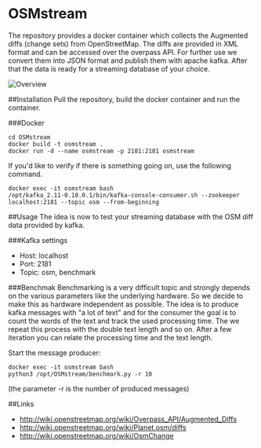 # OSMstream
The repository provides a docker container which collects the Augmented diffs (change sets) from OpenStreetMap.
The diffs are provided in XML format and can be accessed over the overpass API. For further use we convert them into JSON format and publish them with apache kafka.
After that the data is ready for a streaming database of your choice.

![Overview](img/streaming_db.png)

##Installation
Pull the repository, build the docker container and run the container. 

###Docker
```shell
cd OSMstream
docker build -t osmstream .
docker run -d --name osmstream -p 2181:2181 osmstream
```

If you'd like to verify if there is something going on, use the following command.
```shell
docker exec -it osmstream bash
/opt/kafka_2.11-0.10.0.1/bin/kafka-console-consumer.sh --zookeeper localhost:2181 --topic osm --from-beginning
```


##Usage
The idea is now to test your streaming database with the OSM diff data provided by kafka.

###Kafka settings
- Host:     localhost
- Port:     2181
- Topic:    osm, benchmark

###Benchmak
Benchmarking is a very difficult topic and strongly depends on the various parameters like the underlying hardware.
So we decide to make this as hardware independent as possible. The idea is to produce kafka messages with "a lot of text" and for the consumer the goal is to count the words of the text and track the used processing time.
The we repeat this process with the double text length and so on. After a few iteration you can relate the processing time and the text length.

Start the message producer: 
```shell
docker exec -it osmstream bash
python3 /opt/OSMstream/benchmark.py -r 10
```
(the parameter -r is the number of produced messages)

##Links
- http://wiki.openstreetmap.org/wiki/Overpass_API/Augmented_Diffs
- http://wiki.openstreetmap.org/wiki/Planet.osm/diffs
- http://wiki.openstreetmap.org/wiki/OsmChange
